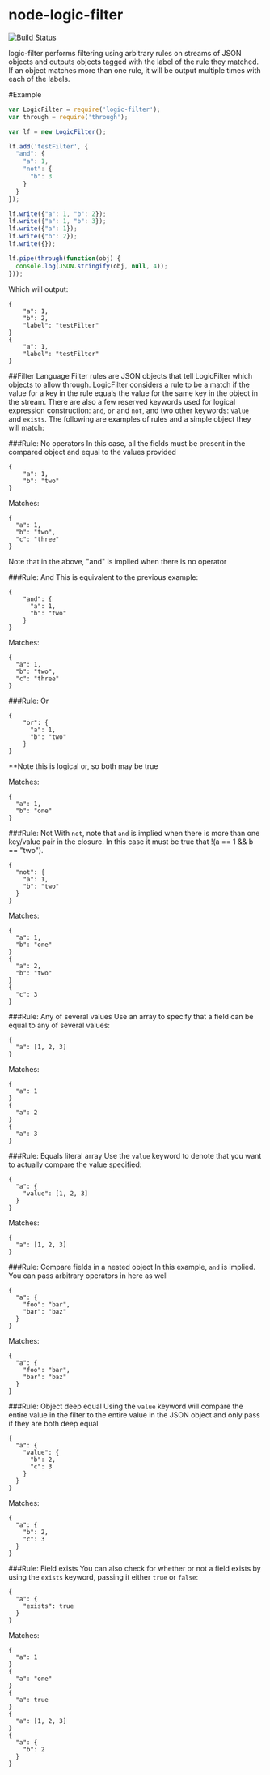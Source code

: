 node-logic-filter
=================

[![Build Status](https://travis-ci.org/phoebesimon/node-logic-filter.svg?branch=master)](https://travis-ci.org/phoebesimon/node-logic-filter)

logic-filter performs filtering using arbitrary rules on streams of JSON objects and outputs objects tagged with the label of the rule they matched. If an object matches more than one rule, it will be output multiple times with each of the labels.

#Example

``` js
var LogicFilter = require('logic-filter');
var through = require('through');

var lf = new LogicFilter();

lf.add('testFilter', {
  "and": {
    "a": 1,
    "not": {
      "b": 3
    }
  }
});

lf.write({"a": 1, "b": 2});
lf.write({"a": 1, "b": 3});
lf.write({"a": 1});
lf.write({"b": 2});
lf.write({});

lf.pipe(through(function(obj) {
  console.log(JSON.stringify(obj, null, 4));
}));

```
Which will output:
```
{
    "a": 1,
    "b": 2,
    "label": "testFilter"
}
{
    "a": 1,
    "label": "testFilter"
}
```


##Filter Language
Filter rules are JSON objects that tell LogicFilter which objects to allow through. LogicFilter considers a rule to be a match if the value for a key in the rule equals the value for the same key in the object in the stream. There are also a few reserved keywords used for logical expression construction: `and`, `or` and `not`, and two other keywords: `value` and `exists`. The following are examples of rules and a simple object they will match:

###Rule: No operators
In this case, all the fields must be present in the compared object and equal to the values provided
```
{
    "a": 1,
    "b": "two"
}
```

Matches:
```
{
  "a": 1,
  "b": "two",
  "c": "three"
}
```
Note that in the above, "and" is implied when there is no operator

###Rule: And
This is equivalent to the previous example:
```
{
    "and": {
      "a": 1,
      "b": "two"
    }
}
```

Matches:
```
{
  "a": 1,
  "b": "two",
  "c": "three"
}
```

###Rule: Or
```
{
    "or": {
      "a": 1,
      "b": "two"
    }
}
```
**Note this is logical or, so both may be true

Matches:
```
{
  "a": 1,
  "b": "one"
}
```

###Rule: Not
With `not`, note that `and` is implied when there is more than one key/value pair in the closure. In this case it must be true that !(a == 1 && b == "two").
```
{
  "not": {
    "a": 1,
    "b": "two"
  }
}
```

Matches:
```
{
  "a": 1,
  "b": "one"
}
{
  "a": 2,
  "b": "two"
}
{
  "c": 3
}
```

###Rule: Any of several values
Use an array to specify that a field can be equal to any of several values:
```
{
  "a": [1, 2, 3]
}
```

Matches:
```
{
  "a": 1
}
{
  "a": 2
}
{
  "a": 3
}
```

###Rule: Equals literal array
Use the `value` keyword to denote that you want to actually compare the value specified:
```
{
  "a": {
    "value": [1, 2, 3]
  }
}
```

Matches:
```
{
  "a": [1, 2, 3]
}
```

###Rule: Compare fields in a nested object
In this example, `and` is implied. You can pass arbitrary operators in here as well
```
{
  "a": {
    "foo": "bar",
    "bar": "baz"
  }
}
```

Matches:
```
{
  "a": {
    "foo": "bar",
    "bar": "baz"
  }
}
```

###Rule: Object deep equal
Using the `value` keyword will compare the entire value in the filter to the entire value in the JSON object and only pass if they are both deep equal
```
{
  "a": {
    "value": {
      "b": 2,
      "c": 3
    }
  }
}
```

Matches:
```
{
  "a": {
    "b": 2,
    "c": 3
  }
}
```

###Rule: Field exists
You can also check for whether or not a field exists by using the `exists` keyword, passing it either `true` or `false`:
```
{
  "a": {
    "exists": true
  }
}
```

Matches:
```
{
  "a": 1
}
{
  "a": "one"
}
{
  "a": true
}
{
  "a": [1, 2, 3]
}
{
  "a": {
    "b": 2
  }
}

```
